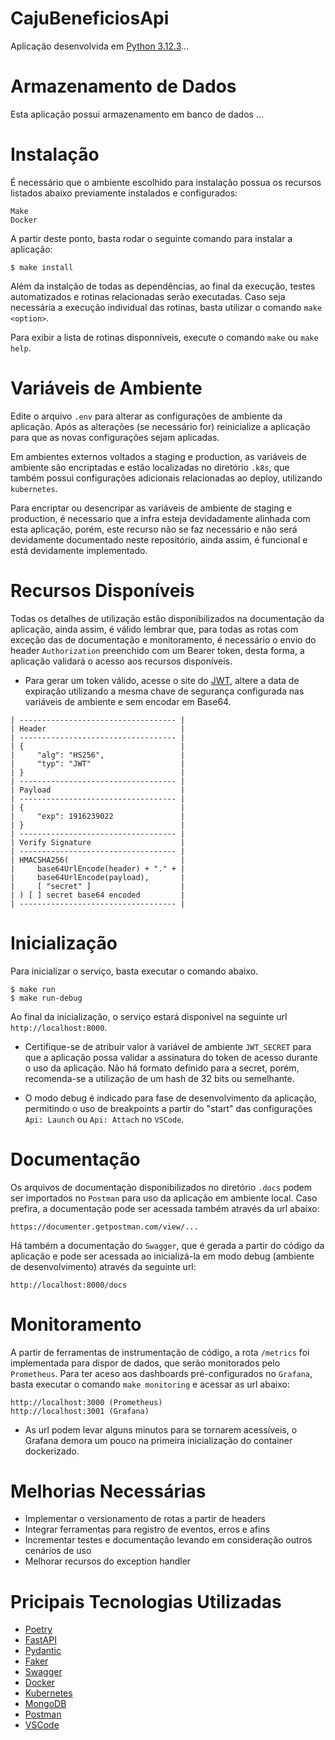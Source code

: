 # CajuBeneficiosApi

Aplicação desenvolvida em [Python 3.12.3](https://python.org)...

# Armazenamento de Dados

Esta aplicação possui armazenamento em banco de dados ...

# Instalação

É necessário que o ambiente escolhido para instalação possua os recursos listados abaixo previamente instalados e configurados:

```
Make
Docker
```

A partir deste ponto, basta rodar o seguinte comando para instalar a aplicação:

```
$ make install
```

Além da instalção de todas as dependências, ao final da execução, testes automatizados e rotinas relacionadas serão executadas. Caso seja necessária a execução individual das rotinas, basta utilizar o comando `make <option>`.

Para exibir a lista de rotinas disponníveis, execute o comando `make` ou `make help`.

# Variáveis de Ambiente

Edite o arquivo `.env` para alterar as configurações de ambiente da aplicação. Após as alterações (se necessário for) reinicialize a aplicação para que as novas configurações sejam aplicadas.

Em ambientes externos voltados a staging e production, as variáveis de ambiente são encriptadas e estão localizadas no diretório `.k8s`, que também possui configurações adicionais relacionadas ao deploy, utilizando `kubernetes`.

Para encriptar ou desencripar as variáveis de ambiente de staging e production, é necessario que a infra esteja devidadamente alinhada com esta aplicação, porém, este recurso não se faz necessário e não será devidamente documentado neste repositório, ainda assim, é funcional e está devidamente implementado.

# Recursos Disponíveis

Todas os detalhes de utilização estão disponibilizados na documentação da aplicação, ainda assim, é válido lembrar que, para todas as rotas com exceção das de documentação e monitoramento, é necessário o envio do header `Authorization` preenchido com um Bearer token, desta forma, a aplicação validará o acesso aos recursos disponíveis.

* Para gerar um token válido, acesse o site do [JWT](https://jwt.io), altere a data de expiração utilizando a mesma chave de segurança configurada nas variáveis de ambiente e sem encodar em Base64.

```
| ----------------------------------- |
| Header                              |
| ----------------------------------- |
| {                                   |
|     "alg": "HS256",                 |
|     "typ": "JWT"                    |
| }                                   |
| ----------------------------------- |
| Payload                             |
| ----------------------------------- |
| {                                   |
|     "exp": 1916239022               |
| }                                   |
| ----------------------------------- |
| Verify Signature                    |
| ----------------------------------- |
| HMACSHA256(                         |
|     base64UrlEncode(header) + "." + |
|     base64UrlEncode(payload),       |
|     [ "secret" ]                    |
| ) [ ] secret base64 encoded         |
| ----------------------------------- |
```

# Inicialização

Para inicializar o serviço, basta executar o comando abaixo.

```
$ make run
$ make run-debug
```

Ao final da inicialização, o serviço estará disponível na seguinte url `http://localhost:8000`.

* Certifique-se de atribuir valor à variável de ambiente `JWT_SECRET` para que a aplicação possa validar a assinatura do token de acesso durante o uso da aplicação. Não há formato definido para a secret, porém, recomenda-se a utilização de um hash de 32 bits ou semelhante.

* O modo debug é indicado para fase de desenvolvimento da aplicação, permitindo o uso de breakpoints a partir do "start" das configurações `Api: Launch` ou `Api: Attach` no `VSCode`.

# Documentação

Os arquivos de documentação disponibilizados no diretório `.docs` podem ser importados no `Postman` para uso da aplicação em ambiente local. Caso prefira, a documentação pode ser acessada também através da url abaixo:

```
https://documenter.getpostman.com/view/...
```

Há também a documentação do `Swagger`, que é gerada a partir do código da aplicação e pode ser acessada ao inicializá-la em modo debug (ambiente de desenvolvimento) através da seguinte url:

```
http://localhost:8000/docs
```

# Monitoramento

A partir de ferramentas de instrumentação de código, a rota `/metrics` foi implementada para dispor de dados, que serão monitorados pelo `Prometheus`. Para ter aceso aos dashboards pré-configurados no `Grafana`, basta executar o comando `make monitoring` e acessar as url abaixo:

```
http://localhost:3000 (Prometheus)
http://localhost:3001 (Grafana)
```

* As url podem levar alguns minutos para se tornarem acessíveis, o Grafana demora um pouco na primeira inicialização do container dockerizado.

# Melhorias Necessárias

* Implementar o versionamento de rotas a partir de headers
* Integrar ferramentas para registro de eventos, erros e afins
* Incrementar testes e documentação levando em consideração outros cenários de uso
* Melhorar recursos do exception handler

# Pricipais Tecnologias Utilizadas

* [Poetry](https://python-poetry.org)
* [FastAPI](https://fastapi.tiangolo.com)
* [Pydantic](https://docs.pydantic.dev/latest)
* [Faker](https://faker.readthedocs.io/en/master)
* [Swagger](https://swagger.io)
* [Docker](https://docs.docker.com)
* [Kubernetes](https://kubernetes.io/pt-br)
* [MongoDB](https://www.mongodb.com)
* [Postman](https://www.postman.com)
* [VSCode](https://code.visualstudio.com)

